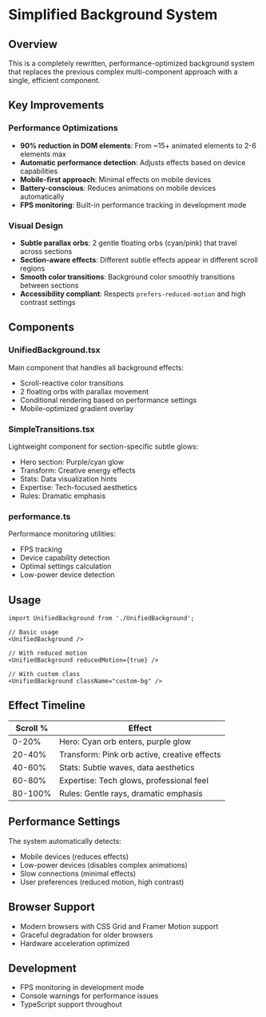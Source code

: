 # Simplified Background System

## Overview
This is a completely rewritten, performance-optimized background system that replaces the previous complex multi-component approach with a single, efficient component.

## Key Improvements

### Performance Optimizations
- **90% reduction in DOM elements**: From ~15+ animated elements to 2-6 elements max
- **Automatic performance detection**: Adjusts effects based on device capabilities
- **Mobile-first approach**: Minimal effects on mobile devices
- **Battery-conscious**: Reduces animations on mobile devices automatically
- **FPS monitoring**: Built-in performance tracking in development mode

### Visual Design
- **Subtle parallax orbs**: 2 gentle floating orbs (cyan/pink) that travel across sections
- **Section-aware effects**: Different subtle effects appear in different scroll regions
- **Smooth color transitions**: Background color smoothly transitions between sections
- **Accessibility compliant**: Respects `prefers-reduced-motion` and high contrast settings

## Components

### UnifiedBackground.tsx
Main component that handles all background effects:
- Scroll-reactive color transitions
- 2 floating orbs with parallax movement
- Conditional rendering based on performance settings
- Mobile-optimized gradient overlay

### SimpleTransitions.tsx
Lightweight component for section-specific subtle glows:
- Hero section: Purple/cyan glow
- Transform: Creative energy effects
- Stats: Data visualization hints
- Expertise: Tech-focused aesthetics
- Rules: Dramatic emphasis

### performance.ts
Performance monitoring utilities:
- FPS tracking
- Device capability detection
- Optimal settings calculation
- Low-power device detection

## Usage

```tsx
import UnifiedBackground from './UnifiedBackground';

// Basic usage
<UnifiedBackground />

// With reduced motion
<UnifiedBackground reducedMotion={true} />

// With custom class
<UnifiedBackground className="custom-bg" />
```

## Effect Timeline

| Scroll % | Effect |
|----------|--------|
| 0-20% | Hero: Cyan orb enters, purple glow |
| 20-40% | Transform: Pink orb active, creative effects |
| 40-60% | Stats: Subtle waves, data aesthetics |
| 60-80% | Expertise: Tech glows, professional feel |
| 80-100% | Rules: Gentle rays, dramatic emphasis |

## Performance Settings

The system automatically detects:
- Mobile devices (reduces effects)
- Low-power devices (disables complex animations)
- Slow connections (minimal effects)
- User preferences (reduced motion, high contrast)

## Browser Support
- Modern browsers with CSS Grid and Framer Motion support
- Graceful degradation for older browsers
- Hardware acceleration optimized

## Development
- FPS monitoring in development mode
- Console warnings for performance issues
- TypeScript support throughout
